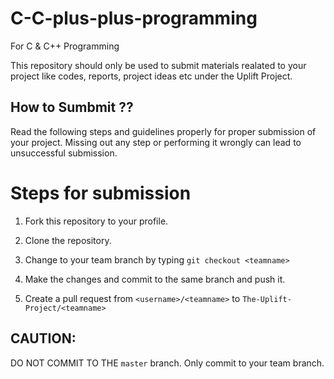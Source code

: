 # C-C-plus-plus-programming
For C &amp; C++ Programming

This repository should only be used to submit materials realated to your project like codes, reports, project ideas etc under the Uplift Project.

## How to Sumbmit ??

Read the following steps and guidelines properly for proper submission of your project. Missing out any step or performing it wrongly can lead to unsuccessful submission.

# Steps for submission

1. Fork this repository to your profile.

2. Clone the repository.

2. Change to your team branch by typing `git checkout <teamname>`

3. Make the changes and commit to the same branch and push it.

4. Create a pull request from `<username>/<teamname>` to `The-Uplift-Project/<teamname>`

## CAUTION:

DO NOT COMMIT TO THE `master` branch. Only commit to your team branch.


